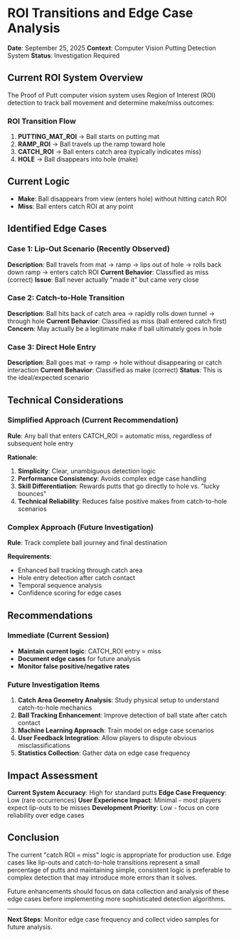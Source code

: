 # ROI Transitions and Edge Case Analysis

**Date**: September 25, 2025
**Context**: Computer Vision Putting Detection System
**Status**: Investigation Required

## Current ROI System Overview

The Proof of Putt computer vision system uses Region of Interest (ROI) detection to track ball movement and determine make/miss outcomes:

### ROI Transition Flow
1. **PUTTING_MAT_ROI** → Ball starts on putting mat
2. **RAMP_ROI** → Ball travels up the ramp toward hole
3. **CATCH_ROI** → Ball enters catch area (typically indicates miss)
4. **HOLE** → Ball disappears into hole (make)

## Current Logic
- **Make**: Ball disappears from view (enters hole) without hitting catch ROI
- **Miss**: Ball enters catch ROI at any point

## Identified Edge Cases

### Case 1: Lip-Out Scenario (Recently Observed)
**Description**: Ball travels from mat → ramp → lips out of hole → rolls back down ramp → enters catch ROI
**Current Behavior**: Classified as miss (correct)
**Issue**: Ball never actually "made it" but came very close

### Case 2: Catch-to-Hole Transition
**Description**: Ball hits back of catch area → rapidly rolls down tunnel → through hole
**Current Behavior**: Classified as miss (ball entered catch first)
**Concern**: May actually be a legitimate make if ball ultimately goes in hole

### Case 3: Direct Hole Entry
**Description**: Ball goes mat → ramp → hole without disappearing or catch interaction
**Current Behavior**: Classified as make (correct)
**Status**: This is the ideal/expected scenario

## Technical Considerations

### Simplified Approach (Current Recommendation)
**Rule**: Any ball that enters CATCH_ROI = automatic miss, regardless of subsequent hole entry

**Rationale**:
1. **Simplicity**: Clear, unambiguous detection logic
2. **Performance Consistency**: Avoids complex edge case handling
3. **Skill Differentiation**: Rewards putts that go directly to hole vs. "lucky bounces"
4. **Technical Reliability**: Reduces false positive makes from catch-to-hole scenarios

### Complex Approach (Future Investigation)
**Rule**: Track complete ball journey and final destination

**Requirements**:
- Enhanced ball tracking through catch area
- Hole entry detection after catch contact
- Temporal sequence analysis
- Confidence scoring for edge cases

## Recommendations

### Immediate (Current Session)
- **Maintain current logic**: CATCH_ROI entry = miss
- **Document edge cases** for future analysis
- **Monitor false positive/negative rates**

### Future Investigation Items
1. **Catch Area Geometry Analysis**: Study physical setup to understand catch-to-hole mechanics
2. **Ball Tracking Enhancement**: Improve detection of ball state after catch contact
3. **Machine Learning Approach**: Train model on edge case scenarios
4. **User Feedback Integration**: Allow players to dispute obvious misclassifications
5. **Statistics Collection**: Gather data on edge case frequency

## Impact Assessment

**Current System Accuracy**: High for standard putts
**Edge Case Frequency**: Low (rare occurrences)
**User Experience Impact**: Minimal - most players expect lip-outs to be misses
**Development Priority**: Low - focus on core reliability over edge cases

## Conclusion

The current "catch ROI = miss" logic is appropriate for production use. Edge cases like lip-outs and catch-to-hole transitions represent a small percentage of putts and maintaining simple, consistent logic is preferable to complex detection that may introduce more errors than it solves.

Future enhancements should focus on data collection and analysis of these edge cases before implementing more sophisticated detection algorithms.

---

**Next Steps**: Monitor edge case frequency and collect video samples for future analysis.
